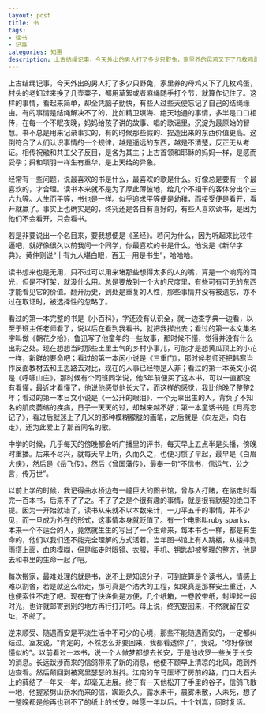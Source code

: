 ```yaml
---
layout: post
title: 书
tags:
- 读书
- 记事
categories: 知惠
description: 上古结绳记事，今天外出的男人打了多少只野兔，家里养的母鸡又下了几枚鸡蛋，村头的老妇过来换了几壶粟子，都用草絮或者麻绳随手打个节，就算作记住了。这样的事情，看起来简单，却全凭脑子勤快，有些人过些天便忘记了自己的结绳缘由。有的事情是结绳解决不了的，比如精卫填海、绝天地通的事情，多半是口口相传，在每一个不眠夜晚，妈妈给孩子讲的故事、唱的歌谣里，沉淀为最原始的智慧。书不总是用来记录事实的，有的时候那些假的、捏造出来的东西价值更高。这倒符合了人们认识事情的一个规律，越是遥远的东西，越是不清楚，反正无从考证。相传祝融和共工父子反目，是各为其主；上古首领和耶稣的妈妈一样，是感而受孕；舜和项羽一样生有重华，是上天给的异象。 
---
```

上古结绳记事，今天外出的男人打了多少只野兔，家里养的母鸡又下了几枚鸡蛋，村头的老妇过来换了几壶粟子，都用草絮或者麻绳随手打个节，就算作记住了。这样的事情，看起来简单，却全凭脑子勤快，有些人过些天便忘记了自己的结绳缘由。有的事情是结绳解决不了的，比如精卫填海、绝天地通的事情，多半是口口相传，在每一个不眠夜晚，妈妈给孩子讲的故事、唱的歌谣里，沉淀为最原始的智慧。书不总是用来记录事实的，有的时候那些假的、捏造出来的东西价值更高。这倒符合了人们认识事情的一个规律，越是遥远的东西，越是不清楚，反正无从考证。相传祝融和共工父子反目，是各为其主；上古首领和耶稣的妈妈一样，是感而受孕；舜和项羽一样生有重华，是上天给的异象。



 
经常有一些问题，说最喜欢的书是什么，最喜欢的歌是什么。好像总是要有一个最喜欢的，才合理。读书本来就不是为了厚此薄彼地，给几个不相干的客体分出个三六九等。人生而平等，书也是一样。似乎追求平等便是幼稚，而接受便是看开，看开就赢了。事实上也确实是的，终究还是各自有喜好的，有些人喜欢读书，是因为他们不会看开，只会看书。 

若是非要说出一个名目来，要我想便是《圣经》。若问为什么，因为听起来比较牛逼吧，就好像很久以前我问一个同学，你最喜欢的书是什么，他说是《新华字典》。黄仲则说“十有九人堪白眼，百无一用是书生”，哈哈哈。 

读书想来也是无用，只不过可以用来堵那些想得太多的人的嘴，算是一个响亮的耳光，但是不打架，就没什么用。总是要放到一个大的尺度里，有些可有可无的东西才能看见它的价值。翻开历史，到处是重复的人性，那些事情并没有被遗忘，亦不过在取证时，被选择性的忽略了。 

看过的第一本完整的书是《小百科》，字还没有认识全，就一边查字典一边看，以至于班主任老师看了，说以后在看到我看书，就把我撵出去；看过的第一本文集名字叫做《朝花夕拾》，鲁迅写了他童年的一些故事，那时候不懂，觉得并没有什么出彩之处。现在想想当时那些土里土气的乡村小事儿，可能才是想黄瓜顶上的小花一样，新鲜的要命吧；看过的第一本闲小说是《三重门》，那时候老师还把韩寒当作反面教材去和王思路去对比，现在的人事已经物是人非；看过的第一本英文小说是《呼啸山庄》，那时候有个同班同学说，他5年前便买了这本书，可以一直都没有看懂，最近才看懂了，他说他感觉他长大了，而这样的感觉，我比他晚了整整2年；看过的第一本日文小说是《一公升的眼泪》，一个无辜出生的人，背负了不知名的肌肉萎缩的疾病，日子一天天的过，却越来越不好；第一本童话书是《月亮忘记了》，看过后就迷上了几米的那种模糊朦胧的画笔，之后就是《向左走，向右走》，还为此爱上了那首同名的歌。 

中学的时候，几乎每天的傍晚都会听广播里的评书，每天早上五点半是头播，傍晚时重播。后来不尽兴，就每天早上听，久而久之，也便习惯了早起，最早是《白眉大侠》，然后是《岳飞传》，然后《曾国藩传》，最奉一句“不信书，信运气，公之言，传万世”。 

以前上学的时候，我记得曲水桥边有一幢巨大的图书馆，曾与人打赌，在临走时看完一百本书，后来不了了之。不了了之是个很有趣的事情，就是很有默契的绝口不提。因为一开始就错了，读书从来就不以本数来计，一刀平五千的事情，并不少见，而一旦成为外在的形式，这事情本身就贬值了。有一个电影叫ruby sparks，本来一个不适合的人，竟然就生生的写出了一个生命来，每本书也一样，都是有生命的，他们以我们还不能完全理解的方式活着。当年图书馆上有人跳楼，从楼摔到雨搭上面，血肉模糊，但是临走时眼镜、衣服，手机、钥匙却被整理的整齐，他是去和书里的生命一起了吧。 

每次搬家，最难处理的就是书，说不上是知识分子，可到底算是个读书人，情感上难以割舍，若是就这么带走，那可真是个浩大的工程，如果真是那样安土重迁，人也便索性不走了吧。现在有了快递倒是方便，几个纸箱，一卷胶带纸，封埋起一段时光，也许就邮寄到别的地方再行打开吧。母上说，终究要回来，不然就留在安址，不邮了。 

逆来顺受、随遇而安是平淡生活中不可少的心境，那些不能随遇而安的，一定都纠结过。室友说，“肯定的，不然怎么非要回来，我都看透你了”，我说，“你好像很懂似的”。以前看过一本书，说一个人做梦都想去长安，于是他收罗一些关于长安的消息。长远跋涉而来的信鸽带来了新的消息，他便不顾早上清凉的北风，跑到外边查看。然后颠回到被窝里瑟瑟的发抖。江南的车马压坏了房前的路，门口大石头上的藓结了一年又一年，却毫无进展。终于有一天他松开了手里的谷子，信鸽飞散一地，他握紧劈山沥水而来的信，踟蹰久久。露水未干，晨雾未散，人未死，想了一整晚都是他再也到不了的纸上的长安，唯愿一年以后，十个刘嵩，同时复活。 
